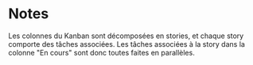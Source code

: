 # Notes
Les colonnes du Kanban sont décomposées en stories, et chaque story comporte des tâches associées. Les tâches associées à la story dans la colonne "En cours" sont donc toutes faites en parallèles.
